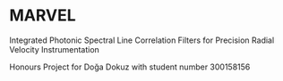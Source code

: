 # MARVEL
Integrated Photonic Spectral Line Correlation Filters for Precision Radial Velocity Instrumentation

Honours Project for Doğa Dokuz with student number 300158156
